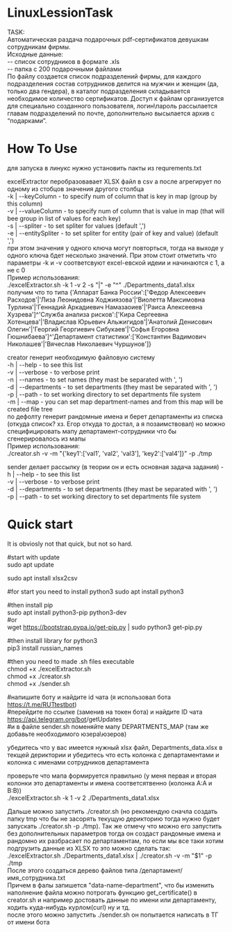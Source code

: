 # LinuxLessionTask
TASK:<br>
Автоматическая раздача подарочных pdf-сертификатов девушкам сотрудникам фирмы.<br>
Исходные данные: <br>
-- список сотрудников в формате .xls<br>
-- папка с 200 подарочными файлами<br>
По файлу создается список подразделений фирмы, для каждого подразделения состав сотрудников делится на мужчин и женщин (да, только два гендера), в каталог подразделения складывается необходимое количество сертификатов. Доступ к файлам организуется для специально созданного пользователя, логин\пароль рассылается главам подразделений по почте, дополнительно высылается архив с “подарками”.



# How To Use

для запуска в линукс нужно установить пакты из requrements.txt

excelExtractor перобразовавает XLSX файл в csv а после агрегирует по одному из стобцов значения другого столбца <br>
-k | --keyColumn - to specify num of column that is key in map (group by this column) <br>
-v | --valueColumn - to specify num of column that is value in map (that will bee group in list of values for each key) <br>
-s | --spliter - to set spliter for values (default ',') <br>
-e | --entitySpliter - to set spliter for entity (pair of key and value) (default ',') <br>
при этом значения у одного ключа могут повторться, тогда на выходе у одного ключа бдет несколько значений. При этом стоит отметить что параметры -k и -v соответсвуют excel-евской идеии и начинаются с 1, а не с 0 <br>
Пример использования:<br>
 ./excelExtractor.sh  -k 1 -v 2 -s "|" -e "^" ./Departments_data1.xlsx<br>
 получим что то типа {'Аппарат Банка России':['Федор Алексеевич Расходов'|'Лиза Леонидовна Ходжиязова'|'Виолетта Максимовна Турлина'|'Геннадий Аркадиевич Намазаоиев'|'Раиса Алексеевна Хузрева']^'Служба анализа рисков':['Кира Сергеевна Хотенцева'|'Владислав Юрьевич Альжигидов'|'Анатолий Денисович Олегин'|'Георгий Георгиевич Сибукаев'|'Софья Егоровна Гюшнибаева']^'Департамент статистики':['Константин Вадимович Николашев'|'Вячеслав Николаевич Чуршунов']}<br>

creator генерит необходимую файловую систему <br>
-h | --help - to see this list <br>
-v | --verbose - to verbose print <br>
-n | --names - to set names (they mast be separated with ', ') <br>
-d | --departments - to set departments (they mast be separated with ', ') <br>
-p | --path - to set working directory to set departments file system <br>
-m | --map - you can set map department-names and from this map will be created file tree<br>
по дефолту генерит рандомные имена и берет департаменты из списка (откуда список? хз. Егор откуда то достал, а я позаимствовал) но можно специфицировать мапу департамент-сотрудники что бы сгенерировалось из мапы<br>
Пример использования:<br>
./creator.sh -v -m "{'key1':['val1', 'val2', 'val3'], 'key2':['val4']}" -p ./tmp

sender делает рассылку (в теории он и есть основная задача задания)
-h | --help - to see this list <br>
-v | --verbose - to verbose print <br>
-d | --departments - to set departments (they mast be separated with ', ') <br>
-p | --path - to set working directory to set departments file system <br>



# Quick start
It is obviosly not that quick, but not so hard.

#start with update <br>
sudo apt update

sudo apt install xlsx2csv <br>


#for start you need to install python3
sudo apt install python3



#then install pip  <br>
sudo apt install python3-pip python3-dev <br>
#or <br>
wget https://bootstrap.pypa.io/get-pip.py | sudo python3 get-pip.py <br>



#then install library for python3 <br>
pip3 install russian_names



#then you need to made .sh files executable<br>
chmod +x ./excelExtractor.sh<br>
chmod +x ./creator.sh<br>
chmod +x ./sender.sh



#напишите боту и найдите id чата (я использовал бота https://t.me/RUTtestbot)<br>
#перейдите по ссылке (заменив <TOKEN> на токен бота) и найдите ID чата<br>
https://api.telegram.org/bot<TOKEN>/getUpdates<br>
#и в файле sender.sh поменяйте мапу DEPARTMENTS_MAP (там же добавьте необходимого юзера\юзеров)


убедитесь что у вас имеется нужный xlsx файл, Departments_data.xlsx в текщей дериктории и убедитесь что есть колонка с департаментами и колонка с именами сотрудников департамента


проверьте что мапа формируется правильно (у меня первая и вторая колонки это департаменты и имена соответсятвенно (колонка A:A и B:B))<br>
./excelExtractor.sh  -k 1 -v 2 ./Departments_data1.xlsx


Дальше можно запустить ./creator.sh (но рекомендую сначла создать папку tmp что бы не засорять текущую дерикторию тогда нужно будет запускать ./creator.sh -p ./tmp). Так же отмечу что можно его запустить без дополнительных параметров тогда он создаст рандомные имена и рандомно их разбрасает по департаментам, по если мы все таки хотим подгрузить данные из XLSX то это можно сделать так:<br>
./excelExtractor.sh ./Departments_data1.xlsx | ./creator.sh -v -m "$1" -p ./tmp <br>
После этого создаться дерево файлов типа /департамент/имя_сотрудника.txt<br>
Причем в фалы запишется "data-name-department", что бы изменить наполнение файла можно потрогать функцию get_certificate() в creator.sh и например достовать данные по имени или департаменту, ходить куда-нибудь курлом(curl) ну и тд.<br>
после этого можно запустить ./sender.sh он попытается написать в ТГ от имени бота <br>

